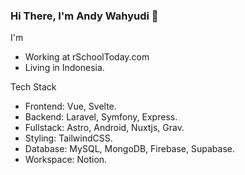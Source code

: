 ### Hi There, I'm Andy Wahyudi 👋

I'm
- Working at rSchoolToday.com
- Living in Indonesia.

Tech Stack
- Frontend: Vue, Svelte.
- Backend: Laravel, Symfony, Express.
- Fullstack: Astro, Android, Nuxtjs, Grav.
- Styling: TailwindCSS.
- Database: MySQL, MongoDB, Firebase, Supabase.
- Workspace: Notion.
